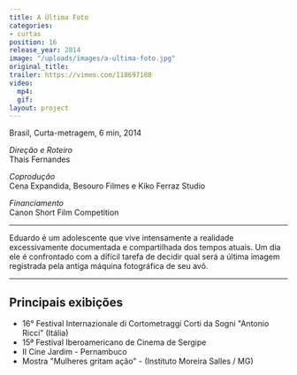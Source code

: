 ```yaml
---
title: A Última Foto
categories:
- curtas
position: 16
release_year: 2014
image: "/uploads/images/a-ultima-foto.jpg"
original_title: 
trailer: https://vimeo.com/118697188
video:
  mp4: 
  gif: 
layout: project
---
```


Brasil, Curta-metragem, 6 min, 2014

_Direção e Roteiro_  
Thais Fernandes

_Coprodução_  
Cena Expandida, Besouro Filmes e Kiko Ferraz Studio

_Financiamento_  
Canon Short Film Competition

---

Eduardo é um adolescente que vive intensamente a realidade excessivamente documentada e compartilhada dos tempos atuais. Um dia ele é confrontado com a difícil tarefa de decidir qual será a última imagem registrada pela antiga máquina fotográfica de seu avô.

---

## Principais exibições

- 16° Festival Internazionale di Cortometraggi Corti da Sogni "Antonio Ricci” (Itália)
- 15ª Festival Iberoamericano de Cinema de Sergipe
- II Cine Jardim - Pernambuco
- Mostra "Mulheres gritam ação" - (Instituto Moreira Salles / MG)
